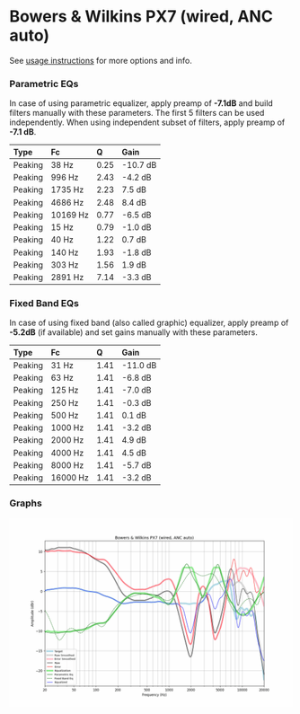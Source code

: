 # Bowers & Wilkins PX7 (wired, ANC auto)
See [usage instructions](https://github.com/jaakkopasanen/AutoEq#usage) for more options and info.

### Parametric EQs
In case of using parametric equalizer, apply preamp of **-7.1dB** and build filters manually
with these parameters. The first 5 filters can be used independently.
When using independent subset of filters, apply preamp of **-7.1 dB**.

| Type    | Fc       |    Q | Gain     |
|:--------|:---------|:-----|:---------|
| Peaking | 38 Hz    | 0.25 | -10.7 dB |
| Peaking | 996 Hz   | 2.43 | -4.2 dB  |
| Peaking | 1735 Hz  | 2.23 | 7.5 dB   |
| Peaking | 4686 Hz  | 2.48 | 8.4 dB   |
| Peaking | 10169 Hz | 0.77 | -6.5 dB  |
| Peaking | 15 Hz    | 0.79 | -1.0 dB  |
| Peaking | 40 Hz    | 1.22 | 0.7 dB   |
| Peaking | 140 Hz   | 1.93 | -1.8 dB  |
| Peaking | 303 Hz   | 1.56 | 1.9 dB   |
| Peaking | 2891 Hz  | 7.14 | -3.3 dB  |

### Fixed Band EQs
In case of using fixed band (also called graphic) equalizer, apply preamp of **-5.2dB**
(if available) and set gains manually with these parameters.

| Type    | Fc       |    Q | Gain     |
|:--------|:---------|:-----|:---------|
| Peaking | 31 Hz    | 1.41 | -11.0 dB |
| Peaking | 63 Hz    | 1.41 | -6.8 dB  |
| Peaking | 125 Hz   | 1.41 | -7.0 dB  |
| Peaking | 250 Hz   | 1.41 | -0.3 dB  |
| Peaking | 500 Hz   | 1.41 | 0.1 dB   |
| Peaking | 1000 Hz  | 1.41 | -3.2 dB  |
| Peaking | 2000 Hz  | 1.41 | 4.9 dB   |
| Peaking | 4000 Hz  | 1.41 | 4.5 dB   |
| Peaking | 8000 Hz  | 1.41 | -5.7 dB  |
| Peaking | 16000 Hz | 1.41 | -3.2 dB  |

### Graphs
![](./Bowers%20&%20Wilkins%20PX7%20(wired,%20ANC%20auto).png)